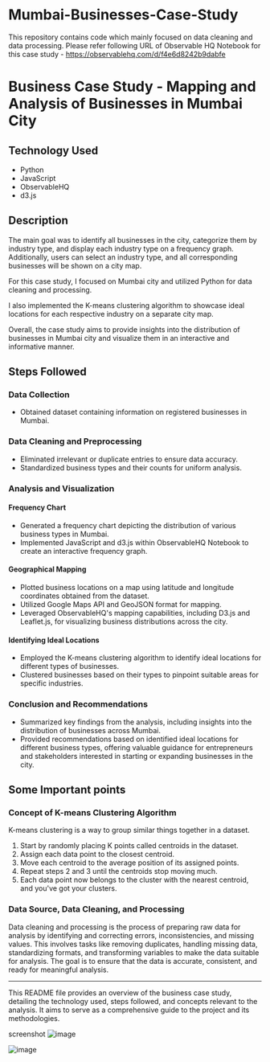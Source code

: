 # Mumbai-Businesses-Case-Study
This repository contains code which mainly focused on data cleaning and data processing.
Please refer following URL of Observable HQ Notebook for this case study - https://observablehq.com/d/f4e6d8242b9dabfe
# Business Case Study - Mapping and Analysis of Businesses in Mumbai City

## Technology Used

- Python
- JavaScript
- ObservableHQ
- d3.js

## Description

The main goal was to identify all businesses in the city, categorize them by industry type, and display each industry type on a frequency graph. Additionally, users can select an industry type, and all corresponding businesses will be shown on a city map.

For this case study, I focused on Mumbai city and utilized Python for data cleaning and processing.

I also implemented the K-means clustering algorithm to showcase ideal locations for each respective industry on a separate city map.

Overall, the case study aims to provide insights into the distribution of businesses in Mumbai city and visualize them in an interactive and informative manner.

## Steps Followed

### Data Collection

- Obtained dataset containing information on registered businesses in Mumbai.

### Data Cleaning and Preprocessing

- Eliminated irrelevant or duplicate entries to ensure data accuracy.
- Standardized business types and their counts for uniform analysis.

### Analysis and Visualization

#### Frequency Chart

- Generated a frequency chart depicting the distribution of various business types in Mumbai.
- Implemented JavaScript and d3.js within ObservableHQ Notebook to create an interactive frequency graph.

#### Geographical Mapping

- Plotted business locations on a map using latitude and longitude coordinates obtained from the dataset.
- Utilized Google Maps API and GeoJSON format for mapping.
- Leveraged ObservableHQ's mapping capabilities, including D3.js and Leaflet.js, for visualizing business distributions across the city.

#### Identifying Ideal Locations

- Employed the K-means clustering algorithm to identify ideal locations for different types of businesses.
- Clustered businesses based on their types to pinpoint suitable areas for specific industries.

### Conclusion and Recommendations

- Summarized key findings from the analysis, including insights into the distribution of businesses across Mumbai.
- Provided recommendations based on identified ideal locations for different business types, offering valuable guidance for entrepreneurs and stakeholders interested in starting or expanding businesses in the city.


## Some Important points

### Concept of K-means Clustering Algorithm

K-means clustering is a way to group similar things together in a dataset.

1. Start by randomly placing K points called centroids in the dataset.
2. Assign each data point to the closest centroid.
3. Move each centroid to the average position of its assigned points.
4. Repeat steps 2 and 3 until the centroids stop moving much.
5. Each data point now belongs to the cluster with the nearest centroid, and you've got your clusters.

### Data Source, Data Cleaning, and Processing

Data cleaning and processing is the process of preparing raw data for analysis by identifying and correcting errors, inconsistencies, and missing values. This involves tasks like removing duplicates, handling missing data, standardizing formats, and transforming variables to make the data suitable for analysis. The goal is to ensure that the data is accurate, consistent, and ready for meaningful analysis.

---

This README file provides an overview of the business case study, detailing the technology used, steps followed, and concepts relevant to the analysis. It aims to serve as a comprehensive guide to the project and its methodologies.


screenshot
![image](https://github.com/user-attachments/assets/e3f732d5-c38f-4a9a-822b-4a0c087afef6)

![image](https://github.com/user-attachments/assets/3832aa36-bba0-4181-9a22-8caa636a76b5)


